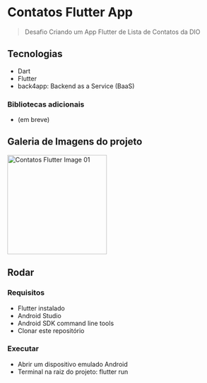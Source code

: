# Contatos Flutter App

> Desafio Criando um App Flutter de Lista de Contatos da DIO

## Tecnologias

- Dart
- Flutter
- back4app: Backend as a Service (BaaS)

### Bibliotecas adicionais

- (em breve)

## Galeria de Imagens do projeto

<img src="https://raw.githubusercontent.com/rodolfoHOk/portfolio-img/main/images/contatos-flutter-01.png" alt="Contatos Flutter Image 01" width="225"/>

## Rodar

### Requisitos

- Flutter instalado
- Android Studio
- Android SDK command line tools
- Clonar este repositório

### Executar

- Abrir um dispositivo emulado Android
- Terminal na raiz do projeto: flutter run

